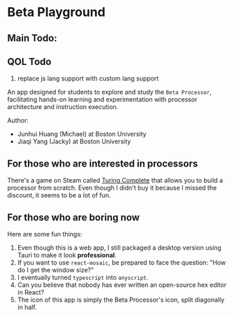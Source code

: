 # Beta Playground

## Main Todo:

## QOL Todo
1. replace js lang support with custom lang support

An app designed for students to explore and study the `Beta Processor`, facilitating hands-on learning and experimentation with processor architecture and instruction execution.

Author:
- Junhui Huang (Michael) at Boston University
- Jiaqi Yang (Jacky) at Boston University

## For those who are interested in processors

There's a game on Steam called [Turing Complete](https://store.steampowered.com/app/1444480/Turing_Complete/) that allows you to build a processor from scratch. Even though I didn't buy it because I missed the discount, it seems to be a lot of fun.

## For those who are boring now

Here are some fun things:

1. Even though this is a web app, I still packaged a desktop version using Tauri to make it look **professional**.
2. If you want to use `react-mosaic`, be prepared to face the question: "How do I get the window size?"
3. I eventually turned `typescript` into `anyscript`.
4. Can you believe that nobody has ever written an open-source hex editor in React?
5. The icon of this app is simply the Beta Processor's icon, split diagonally in half.
